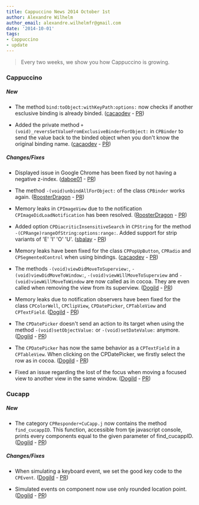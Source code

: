 ```yaml
---
title: Cappuccino News 2014 October 1st
author: Alexandre Wilhelm
author_email: alexandre.wilhelmfr@gmail.com
date: '2014-10-01'
tags:
- Cappuccino
- update
---
```


> Every two weeks, we show you how Cappuccino is growing.

### Cappuccino

##### New

- The method `bind:toObject:withKeyPath:options:` now checks if another esclusive binding is already binded. ([cacaodev](https://github.com/cacaodev) - [PR](https://github.com/cappuccino/cappuccino/pull/2207))

- Added the private method `+(void)_reversSetValueFromExclusiveBinderForObject:` in `CPBinder` to send the value back to the binded object when you don't know the original binding name. ([cacaodev](https://github.com/cacaodev) - [PR](https://github.com/cappuccino/cappuccino/pull/2207))

##### Changes/Fixes

- Displayed issue in Google Chrome has been fixed by not having a negative z-index. ([daboe01](https://github.com/daboe01) - [PR](https://github.com/cappuccino/cappuccino/pull/2194))

- The method `-(void)unbindAllForObject:` of the class `CPBinder` works again. ([RoosterDragon](https://github.com/RoosterDragon) - [PR](https://github.com/cappuccino/cappuccino/pull/2202))

- Memory leaks in `CPImageView` due to the notification `CPImageDidLoadNotification` has been resolved. ([RoosterDragon](https://github.com/RoosterDragon) - [PR](https://github.com/cappuccino/cappuccino/pull/2218))

- Added option `CPDiacriticInsensitiveSearch` in `CPString` for the method `-(CPRange)rangeOfString:options:range:`. Added support for strip variants of 'E' 'I' 'O' 'U'. ([sbalay](https://github.com/sbalay) - [PR](https://github.com/cappuccino/cappuccino/pull/2203))

- Memory leaks have been fixed for the class `CPPopUpButton`, `CPRadio` and `CPSegmentedControl` when using bindings. ([cacaodev](https://github.com/cacaodev) - [PR](https://github.com/cappuccino/cappuccino/pull/2207))

- The methods `-(void)viewDidMoveToSuperview:`, `-(void)viewDidMoveToWindow:`, `-(void)viewWillMoveToSuperview` and `-(void)viewWillMoveToWindow` are now called as in cocoa. They are even called when removing the view from its superview. ([Dogild](https://github.com/Dogild) - [PR](https://github.com/cappuccino/cappuccino/pull/2176))

- Memory leaks due to notification observers have been fixed for the class `CPColorWell`, `CPClipView`, `CPDatePicker`, `CPTableView` and `CPTextField`. ([Dogild](https://github.com/Dogild) - [PR](https://github.com/cappuccino/cappuccino/pull/2176))

- The `CPDatePicker` doesn't send an action to its target when using the method `-(void)setObjectValue:` or `-(void)setDateValue:` anymore. ([Dogild](https://github.com/Dogild) - [PR](https://github.com/cappuccino/cappuccino/pull/2210))

- The `CPDatePicker` has now the same behavior as a `CPTextField` in a `CPTableView`. When clicking on the CPDatePicker, we firstly select the row as in cocoa. ([Dogild](https://github.com/Dogild) - [PR](https://github.com/cappuccino/cappuccino/pull/2204))

- Fixed an issue regarding the lost of the focus when moving a focused view to another view in the same window.  ([Dogild](https://github.com/Dogild) - [PR](https://github.com/cappuccino/cappuccino/pull/2222))

### Cucapp

##### New

- The category `CPResponder+CuCapp.j` now contains the method `find_cucappID`. This function, accessible from tje javascript console, prints every components equal to the given parameter of find_cucappID. ([Dogild](https://github.com/Dogild) - [PR](https://github.com/cappuccino/cucapp/pull/11))

##### Changes/Fixes

- When simulating a keyboard event, we set the good key code to the `CPEvent`. ([Dogild](https://github.com/Dogild) - [PR](https://github.com/cappuccino/cucapp/pull/13))

- Simulated events on component now use only rounded location point. ([Dogild](https://github.com/Dogild) - [PR](https://github.com/cappuccino/cucapp/pull/12))
